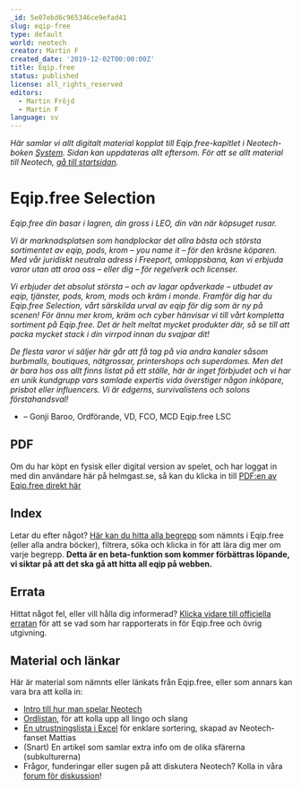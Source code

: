 ```yaml
---
_id: 5e07ebd6c965346ce9efad41
slug: eqip-free
type: default
world: neotech
creator: Martin F
created_date: '2019-12-02T00:00:00Z'
title: Eqip.free
status: published
license: all_rights_reserved
editors:
  - Martin Fröjd
  - Martin F
language: sv
---
```

_Här samlar vi allt digitalt material kopplat till Eqip.free-kapitlet i Neotech-boken [System](https://webshop.helmgast.se/neotech/neotech-edge-system.html). Sidan kan uppdateras allt eftersom. För att se allt material till Neotech, [gå till startsidan](https://helmgast.se/neotech)._

Eqip.free Selection
===================

_Eqip.free din basar i lagren, din gross i LEO, din vän när köpsuget rusar._

_Vi är marknadsplatsen som handplockar det allra bästa och största sortimentet av eqip, pods, krom – you name it – för den kräsne köparen. Med vår juridiskt neutrala adress i Freeport, omloppsbana, kan vi erbjuda varor utan att oroa oss – eller dig – för regelverk och licenser._

_Vi erbjuder det absolut största – och av lagar opåverkade – utbudet av eqip, tjänster, pods, krom, mods och kräm i monde. Framför dig har du Eqip.free Selection, vårt särskilda urval av eqip för dig som är ny på scenen! För ännu mer krom, kräm och cyber hänvisar vi till vårt kompletta sortiment på Eqip.free. Det är helt meltat mycket produkter där, så se till att packa mycket stack i din virrpod innan du svajpar dit!_

_De flesta varor vi säljer här går att få tag på via andra kanaler såsom burbmalls, boutiques, nätgrossar, printershops och superdomes. Men det är bara hos oss allt finns listat på ett ställe, här är inget förbjudet och vi har en unik kundgrupp vars samlade expertis vida överstiger någon inköpare, prisbot eller influencers. Vi är edgerns, survivalistens och solons förstahandsval!_

*   – Gonji Baroo, Ordförande, VD, FCO, MCD Eqip.free LSC

PDF
---

Om du har köpt en fysisk eller digital version av spelet, och har loggat in med din användare här på helmgast.se, så kan du klicka in till [PDF:en av Eqip.free direkt här](https://helmgast.se/asset/download/neotech/neo-1337/eqip-flattened.pdf)

Index
-----

Letar du efter något? [Här kan du hitta alla begrepp](https://helmgast.se/neotech/topics/?view=index) som nämnts i Eqip.free (eller alla andra böcker), filtrera, söka och klicka in för att lära dig mer om varje begrepp. **Detta är en beta-funktion som kommer förbättras löpande, vi siktar på att det ska gå att hitta all eqip på webben.**

Errata
------

Hittat något fel, eller vill hålla dig informerad? [Klicka vidare till officiella erratan](https://helmgast.se/neotech/neotech-errata) för att se vad som har rapporterats in för Eqip.free och övrig utgivning.

Material och länkar
-------------------

Här är material som nämnts eller länkats från Eqip.free, eller som annars kan vara bra att kolla in:

*   [Intro till hur man spelar Neotech](https://helmgast.se/neotech/hur-spelar-man-neotech)
*   [Ordlistan](https://helmgast.se/neotech/ordlista), för att kolla upp all lingo och slang
*   [En utrustningslista i Excel](https://www.facebook.com/groups/767025907097863/permalink/829047070895746) för enklare sortering, skapad av Neotech-fanset Mattias
*   (Snart) En artikel som samlar extra info om de olika sfärerna (subkulturerna)
*   Frågor, funderingar eller sugen på att diskutera Neotech? Kolla in våra [forum för diskussion](https://lore.pub/+neforum)!
